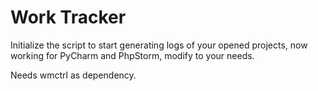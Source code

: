 Work Tracker
=====

Initialize the script to start generating logs of your opened projects, now working for PyCharm and PhpStorm, modify to your needs.

Needs wmctrl as dependency.